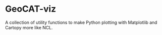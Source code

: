 # GeoCAT-viz

A collection of utility functions to make Python plotting with Matplotlib and Cartopy more like NCL.
